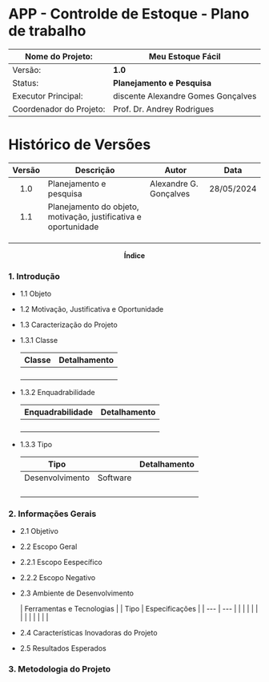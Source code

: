 # APP - Controlde de Estoque - Plano de trabalho

| Nome do Projeto:        | Meu Estoque Fácil                  |
| ----------------------- | ---------------------------------- |
| Versão:                 | **1.0**                            |
| Status:                 | **Planejamento e Pesquisa**        |
| Executor Principal:     | discente Alexandre Gomes Gonçalves |
| Coordenador do Projeto: | Prof. Dr. Andrey Rodrigues         |

# Histórico de Versões
| Versão | Descrição | Autor | Data |
| :---: | --- | --- | :---: |
| 1.0   | Planejamento e pesquisa | Alexandre G. Gonçalves | 28/05/2024 |
| 1.1   | Planejamento do objeto, motivação, justificativa e oportunidade                        |                        |            |
|       |                         |                        |            |
|       |                         |                        |            |
|       |                         |                        |            |

<p align="center"><b>Índice</b></p>

### 1. Introdução
  - 1.1 Objeto
  - 1.2 Motivação, Justificativa e Oportunidade
  - 1.3 Caracterização do Projeto
  - 1.3.1 Classe

    | Classe           | Detalhamento        |
    | ---              | ---                 |
    |                  |                     |
    |                  |                     |
    |                  |                     |
    |                  |                     |

  - 1.3.2 Enquadrabilidade

    | Enquadrabilidade | Detalhamento        |
    | ---              | ---                 |
    |                  |                     |
    |                  |                     |
    |                  |                     |
    |                  |                     |

  - 1.3.3 Tipo

    | Tipo             |                 | Detalhamento        |
    | ---              | ---             | ---                 |
    | Desenvolvimento  | Software        |                     |
    |                  |                 |                     |
    |                  |                 |                     |
    |                  |                 |                     |
    |                  |                 |                     |

### 2. Informações Gerais
  - 2.1 Objetivo

  - 2.2 Escopo Geral

  - 2.2.1 Escopo Eespecífico

  - 2.2.2 Escopo Negativo

  - 2.3 Ambiente de Desenvolvimento

    | Ferramentas e Tecnologias                                |
    | Tipo             | Especificações                        |
    | ---              | ---                                   |
    |                  |                                       |
    |                  |                                       |
    |                  |                                       |
    |                  |                                       |

  - 2.4 Características Inovadoras do Projeto

  - 2.5 Resultados Esperados

### 3. Metodologia do Projeto

